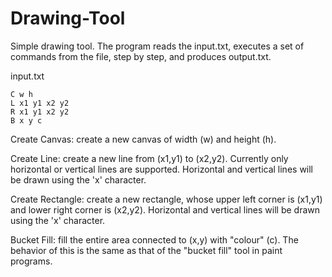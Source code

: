 # Drawing-Tool
Simple drawing tool. The program reads the input.txt, executes a set of commands from the file, step by step, and produces output.txt.

input.txt

    C w h
    L x1 y1 x2 y2
    R x1 y1 x2 y2
    B x y c

Create Canvas: create a new canvas of width (w) and height (h).

Create Line: create a new line from (x1,y1) to (x2,y2). Currently only horizontal or vertical lines are supported. 
Horizontal and vertical lines will be drawn using the 'x' character.

Create Rectangle: create a new rectangle, whose upper left corner is (x1,y1) and lower right corner is (x2,y2). 
Horizontal and vertical lines will be drawn using the 'x' character.

Bucket Fill: fill the entire area connected to (x,y) with "colour" (c). The behavior of this is the same as that of the "bucket fill" 
tool in paint programs.
